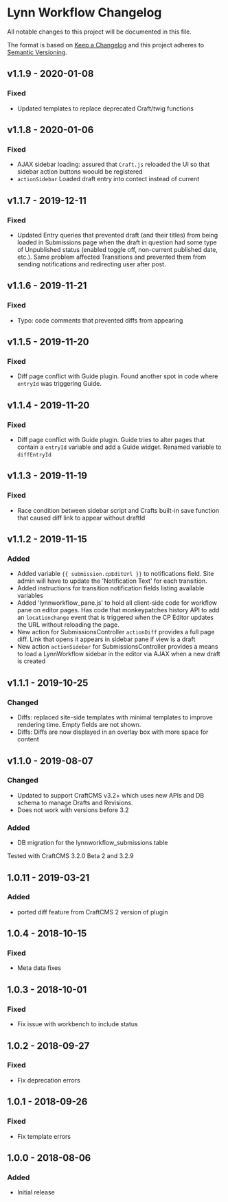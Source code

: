 # Lynn Workflow Changelog

All notable changes to this project will be documented in this file.

The format is based on [Keep a Changelog](http://keepachangelog.com/) and this project adheres to [Semantic Versioning](http://semver.org/).

## v1.1.9 - 2020-01-08
### Fixed
- Updated templates to replace deprecated Craft/twig functions

## v1.1.8 - 2020-01-06
### Fixed
- AJAX sidebar loading: assured that `Craft.js` reloaded the UI so that sidebar action buttons woould be registered
- `actionSidebar` Loaded draft entry into contect instead of current

## v1.1.7 - 2019-12-11
### Fixed
- Updated Entry queries that prevented draft (and their titles) from being loaded in Submissions page when the draft in question had some type of Unpublished status (enabled toggle off, non-current published date, etc.). Same problem affected Transitions and prevented them from sending notifications and redirecting user after post.

## v1.1.6 - 2019-11-21
### Fixed
- Typo: code comments that prevented diffs from appearing

## v1.1.5 - 2019-11-20
### Fixed
- Diff page conflict with Guide plugin. Found another spot in code where `entryId` was triggering Guide.

## v1.1.4 - 2019-11-20
### Fixed
- Diff page conflict with Guide plugin. Guide tries to alter pages that contain a `entryId` variable and add a Guide widget. Renamed variable to `diffEntryId`

## v1.1.3 - 2019-11-19
### Fixed
- Race condition between sidebar script and Crafts built-in save function that caused diff link to appear without draftId

## v1.1.2 - 2019-11-15
### Added
- Added variable `{{ submission.cpEditUrl }}` to notifications field. Site admin will have to update the 'Notification Text' for each transition.
- Added instructions for transition notification fields listing available variables
- Added 'lynnworkflow_pane.js' to hold all client-side code for workflow pane on editor pages. Has code that monkeypatches history API to add an `locationchange` event that is triggered when the CP Editor updates the URL without reloading the page.
- New action for SubmissionsController `actionDiff` provides a full page diff. Link that opens it appears in sidebar pane if view is a draft
- New action `actionSidebar` for SubmissionsController provides a means to load a LynnWorkflow sidebar in the editor via AJAX when a new draft is created

## v1.1.1 - 2019-10-25
### Changed
- Diffs: replaced site-side templates with minimal templates to improve rendering time. Empty fields are not shown.
- Diffs: Diffs are now displayed in an overlay box with more space for content

## v1.1.0 - 2019-08-07
### Changed
- Updated to support CraftCMS v3.2+ which uses new APIs and DB schema to manage Drafts and Revisions.
- Does not work with versions before 3.2

### Added
- DB migration for the lynnworkflow_submissions table

Tested with CraftCMS 3.2.0 Beta 2 and 3.2.9

## 1.0.11 - 2019-03-21
### Added
- ported diff feature from CraftCMS 2 version of plugin

## 1.0.4 - 2018-10-15
### Fixed
- Meta data fixes

## 1.0.3 - 2018-10-01
### Fixed
- Fix issue with workbench to include status

## 1.0.2 - 2018-09-27
### Fixed
- Fix deprecation errors

## 1.0.1 - 2018-09-26
### Fixed
- Fix template errors

## 1.0.0 - 2018-08-06
### Added
- Initial release
